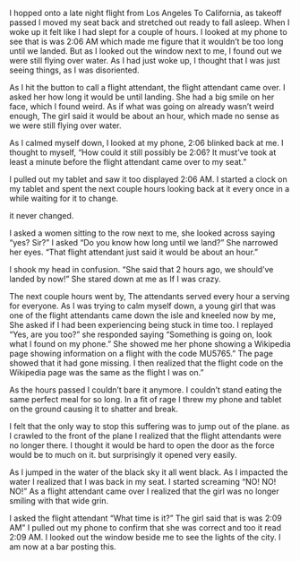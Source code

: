 I hopped onto a late night flight from Los Angeles To California, as takeoff passed I moved my seat back and stretched out ready to fall asleep. When I woke up it felt like I had slept for a couple of hours. I looked at my phone to see that is was 2:06 AM which made me figure that it wouldn’t be too long until we landed. But as I looked out the window next to me, I found out we were still flying over water. As I had just woke up, I thought that I was just seeing things, as I was disoriented.

As I hit the button to call a flight attendant, the flight attendant came over. I asked her how long it would be until landing. She had a big smile on her face, which I found weird. As if what was going on already wasn’t weird enough, The girl said it would be about an hour, which made no sense as we were still flying over water.

As I calmed myself down, I looked at my phone, 2:06 blinked back at me. I thought to myself, “How could it still possibly be 2:06? It must’ve took at least a minute before the flight attendant came over to my seat.”

I pulled out my tablet and saw it too displayed 2:06 AM. I started a clock on my tablet and spent  the next couple hours looking back at it every once in a while waiting for it to change.

it never changed.

I asked a women sitting to the row next to me, she looked across saying “yes? Sir?”
I asked “Do you know how long until we land?” She narrowed her eyes. “That flight attendant just said it would be about an hour.”

I shook my head in confusion. “She said that 2 hours ago, we should’ve landed by now!” She stared down at me as If I was crazy.

The next couple hours went by, The attendants served every hour a serving for everyone.
As I was trying to calm myself down, a young girl that was one of the flight attendants came down the isle and kneeled now by me, She asked if I had been experiencing being stuck in time too. I replayed “Yes, are you too?” she responded saying “Something is going on, look what I found on my phone.” She showed me her phone showing a Wikipedia page showing information on a flight with the code MU5765.” The page showed that it had gone missing. I then realized that the flight code on the Wikipedia page was the same as the flight I was on.”

As the hours passed I couldn’t bare it anymore. I couldn’t stand eating the same perfect meal for so long. In a fit of rage I threw my phone and tablet on the ground causing it to shatter and break.

I felt that the only way to stop this suffering was to jump out of the plane. as I crawled to the front of the plane I realized that the flight attendants were no longer there. I thought it would be hard to open the door as the force would be to much on it. but surprisingly it opened very easily.

As I jumped in the water of the black sky it all went black. As I impacted the water I realized that I was back in my seat. I started screaming “NO! NO! NO!” As a flight attendant came over I realized that the girl was no longer smiling with that wide grin.

I asked the flight attendant “What time is it?” The girl said that is was 2:09 AM” I pulled out my phone to confirm that she was correct and too it read 2:09 AM. I looked out the window beside me to see the lights of the city. I am now at a bar posting this.